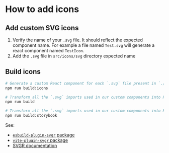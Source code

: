 # How to add icons

## Add custom SVG icons

1. Verify the name of your `.svg` file. It should reflect the expected component name.
   For example a file named `Test.svg` will generate a react component named `TestIcon`.
2. Add the `.svg` file in `src/icons/svg` directory expected name

## Build icons

```sh
# Generate a custom React component for each `.svg` file present in `./src/icons/svg` via Handlebar template.
npm run build:icons

# Transform all the `.svg` imports used in our custom components into React components via `esbuild-plugin-svgr`.
npm run build

# Transform all the `.svg` imports used in our custom components into React components via `vite-plugin-svgr`.
npm run build:storybook
```

See:

- [`esbuild-plugin-svgr` package](https://github.com/kazijawad/esbuild-plugin-svgr)
- [`vite-plugin-svgr` package](https://github.com/kazijawad/esbuild-plugin-svgr)
- [SVGR documentation](https://react-svgr.com/docs/webpack/)
